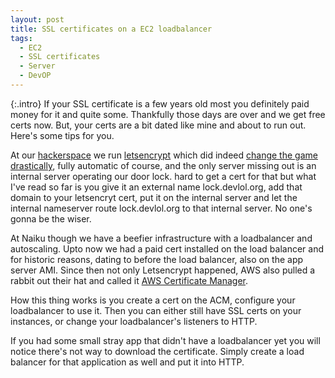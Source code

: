 ```yaml
---
layout: post
title: SSL certificates on a EC2 loadbalancer
tags:
  - EC2
  - SSL certificates
  - Server
  - DevOP
---
```


{:.intro}
  If your SSL certificate is a few years old most you definitely paid money for it and quite some.
  Thankfully those days are over and we get free certs now. But, your certs are a bit dated like mine and about to run out.
  Here's some tips for you.

At our [hackerspace](http://devlol.org) we run [letsencrypt](https://letsencrypt.org) which did indeed [change the game
drastically](https://torquemag.io/2016/10/why-lets-encrypt-has-completely-changed-the-ssl-landscape/), fully automatic of course, and the only server missing out is an
internal server operating our door lock. hard to get a cert for that but what I've read so far is you give it an external
name lock.devlol.org, add that domain to your letsencryt cert, put it on the internal server and let the internal nameserver
route lock.devlol.org to that internal server. No one's gonna be the wiser.

At Naiku though we have a beefier infrastructure with a loadbalancer and autoscaling. Upto now we had a paid cert installed
on the load balancer and for historic reasons, dating to before the load balancer, also on the app server AMI.
Since then not only Letsencrypt happened, AWS also pulled a rabbit out their hat and called it [AWS Certificate Manager](https://docs.aws.amazon.com/acm/latest/userguide/acm-overview.html).

How this thing works is you create a cert on the ACM, configure your loadbalancer to use it. Then you can either still have
SSL certs on your instances, or change your loadbalancer's listeners to HTTP.

If you had some small stray app that didn't have a loadbalancer yet you will notice there's not way to download the certificate.
Simply create a load balancer for that application as well and put it into HTTP.

